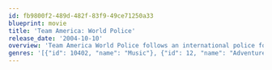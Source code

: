 ```yaml
---
id: fb9800f2-489d-482f-83f9-49ce71250a33
blueprint: movie
title: 'Team America: World Police'
release_date: '2004-10-10'
overview: 'Team America World Police follows an international police force dedicated to maintaining global stability. Learning that dictator Kim Jong il is out to destroy the world, the team recruits Broadway star Gary Johnston to go undercover. With the help of Team America, Gary manages to uncover the plan to destroy the world. Will Team America be able to save it in time? It stars… Samuel L Jackson, Tim Robbins, Sean Penn, Michael Moore, Helen Hunt, Matt Damon, Susan Sarandon, George Clooney, Danny Glover, Ethan Hawke, Alec Baldwin… or does it?'
genres: '[{"id": 10402, "name": "Music"}, {"id": 12, "name": "Adventure"}, {"id": 16, "name": "Animation"}, {"id": 28, "name": "Action"}, {"id": 35, "name": "Comedy"}]'
---
```

